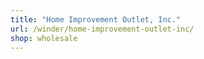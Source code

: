 ```yaml
---
title: "Home Improvement Outlet, Inc."
url: /winder/home-improvement-outlet-inc/
shop: wholesale
---
```

